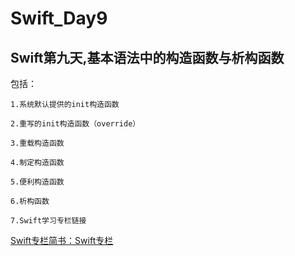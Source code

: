 # Swift_Day9
## Swift第九天,基本语法中的构造函数与析构函数

包括：

	1.系统默认提供的init构造函数

	2.重写的init构造函数（override）

	3.重载构造函数

	4.制定构造函数

	5.便利构造函数

	6.析构函数

    7.Swift学习专栏链接


[Swift专栏简书：Swift专栏](http://www.jianshu.com/nb/8795601)

